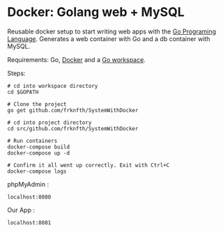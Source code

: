 # Docker: Golang web + MySQL

Reusable docker setup to start writing web apps with the [Go Programing Language](https://golang.org/). Generates a web container with Go and a db container with MySQL.

Requirements: Go, [Docker](https://www.docker.com/) and a [Go workspace](https://golang.org/doc/code.html#Workspaces).

Steps:

```
# cd into workspace directory
cd $GOPATH

# Clone the project
go get github.com/frknfth/SystemWithDocker

# cd into project directory
cd src/github.com/frknfth/SystemWithDocker

# Run containers
docker-compose build
docker-compose up -d

# Confirm it all went up correctly. Exit with Ctrl+C
docker-compose logs
```
phpMyAdmin : 
```
localhost:8080
```
Our App :
```
localhost:8081
```


